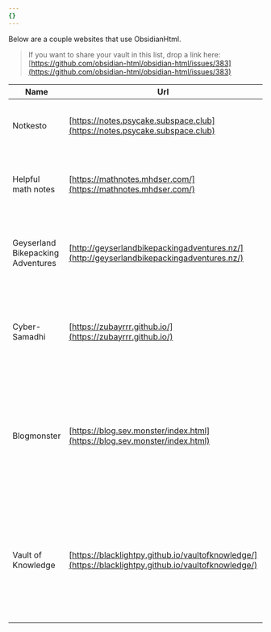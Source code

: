 ```yaml
---
{}
---
```

   
Below are a couple websites that use ObsidianHtml.    
   
> If you want to share your vault in this list, drop a link here: [https://github.com/obsidian-html/obsidian-html/issues/383](https://github.com/obsidian-html/obsidian-html/issues/383)   
   
| Name | Url | Type | Description |   
| -- | -- | -- | -- |   
| Notkesto | [https://notes.psycake.subspace.club](https://notes.psycake.subspace.club) | Knowlegde base | Personal collection of notes. Mostly geared toward mathematics. |   
| Helpful math notes | [https://mathnotes.mhdser.com/](https://mathnotes.mhdser.com/) | Knowlegde base | A collection of helpful notes and info on key topics within undergraduate math courses.|   
| Geyserland Bikepacking Adventures | [http://geyserlandbikepackingadventures.nz/](http://geyserlandbikepackingadventures.nz/) | Website | Geyserland Bikepacking Adventures promotes bikepacking in the Rotorua region |   
| Cyber-Samadhi | [https://zubayrrr.github.io/](https://zubayrrr.github.io/) | Personal wiki | This is [my](https://zubayrrr.github.io/archive/about.html) \[zubayrrr's\] personal wiki, a commonplace book, a [digital garden](https://zubayrrr.github.io/archive/Digital%20Garden.html), a [Second Brain](https://zubayrrr.github.io/archive/Second%20Brain.html); notes by me, for me. |   
| Blogmonster | [https://blog.sev.monster/index.html](https://blog.sev.monster/index.html) | Personal wiki | This blog is an attempt to clean up and publish some of my more complete [musings](https://blog.sev.monster/obs.html/tags/musing/index.html) into a format that might be interesting or helpful to someone—perhaps future me. |   
| Vault of Knowledge | [https://blacklightpy.github.io/vaultofknowledge/](https://blacklightpy.github.io/vaultofknowledge/) | Personal wiki/Knowledge Base | "I hope to turn this site into something useful which I can share with my friends, and everyone else as well. Most of the notes are in the **World Building/Science and Engineering** folder."|
